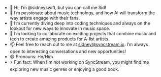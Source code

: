 - 👋 Hi, I’m @sidneyswift, but you can call me Sid!
- 👀 I’m passionate about music technology, and how AI will transform the way artists engage with their fans.
- 🌱 I’m currently diving deep into coding techniques and always on the lookout for new ways to innovate in music space.
- 💞️ I’m looking to collaborate on exciting projects that combine music and tech to create amazing products for A-list artists.
- 📫 Feel free to reach out to me at sidney@syncstream.io. I’m always open to interesting conversations and new opportunities!
- 😄 Pronouns: He/Him
- ⚡ Fun fact: When I'm not working on SyncStream, you might find me exploring new music genres or enjoying a good book.

